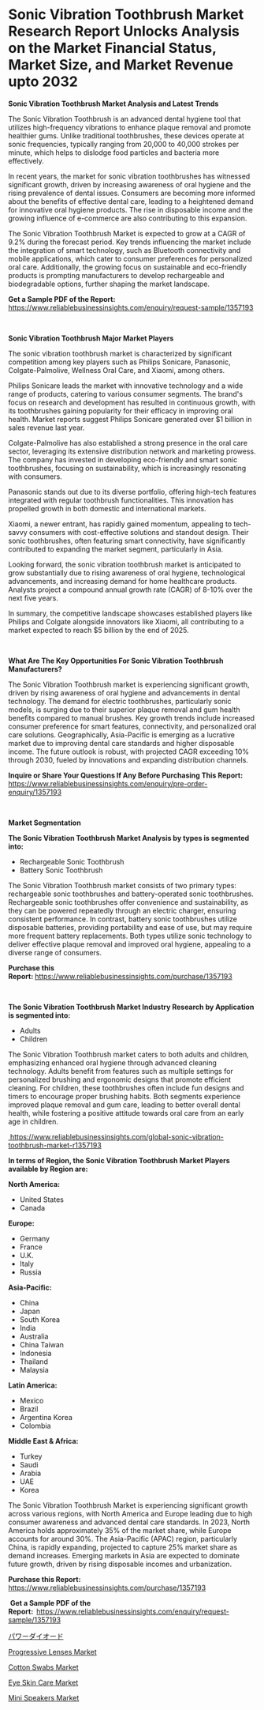 <p><h1>Sonic Vibration Toothbrush Market Research Report Unlocks Analysis on the Market Financial Status, Market Size, and Market Revenue upto 2032</h1></p><p><strong>Sonic Vibration Toothbrush Market Analysis and Latest Trends</strong></p>
<p><p>The Sonic Vibration Toothbrush is an advanced dental hygiene tool that utilizes high-frequency vibrations to enhance plaque removal and promote healthier gums. Unlike traditional toothbrushes, these devices operate at sonic frequencies, typically ranging from 20,000 to 40,000 strokes per minute, which helps to dislodge food particles and bacteria more effectively. </p><p>In recent years, the market for sonic vibration toothbrushes has witnessed significant growth, driven by increasing awareness of oral hygiene and the rising prevalence of dental issues. Consumers are becoming more informed about the benefits of effective dental care, leading to a heightened demand for innovative oral hygiene products. The rise in disposable income and the growing influence of e-commerce are also contributing to this expansion.</p><p>The Sonic Vibration Toothbrush Market is expected to grow at a CAGR of 9.2% during the forecast period. Key trends influencing the market include the integration of smart technology, such as Bluetooth connectivity and mobile applications, which cater to consumer preferences for personalized oral care. Additionally, the growing focus on sustainable and eco-friendly products is prompting manufacturers to develop rechargeable and biodegradable options, further shaping the market landscape.</p></p>
<p><strong>Get a Sample PDF of the Report:&nbsp;</strong> <a href="https://www.reliablebusinessinsights.com/enquiry/request-sample/1357193?utm_campaign=101&utm_medium=2&utm_source=Github&utm_content=ia&utm_term=04042025&utm_id=sonic-vibration-toothbrush">https://www.reliablebusinessinsights.com/enquiry/request-sample/1357193</a></p>
<p>&nbsp;</p>
<p><strong>Sonic Vibration Toothbrush Major Market Players</strong></p>
<p><p>The sonic vibration toothbrush market is characterized by significant competition among key players such as Philips Sonicare, Panasonic, Colgate-Palmolive, Wellness Oral Care, and Xiaomi, among others. </p><p>Philips Sonicare leads the market with innovative technology and a wide range of products, catering to various consumer segments. The brand's focus on research and development has resulted in continuous growth, with its toothbrushes gaining popularity for their efficacy in improving oral health. Market reports suggest Philips Sonicare generated over $1 billion in sales revenue last year.</p><p>Colgate-Palmolive has also established a strong presence in the oral care sector, leveraging its extensive distribution network and marketing prowess. The company has invested in developing eco-friendly and smart sonic toothbrushes, focusing on sustainability, which is increasingly resonating with consumers.</p><p>Panasonic stands out due to its diverse portfolio, offering high-tech features integrated with regular toothbrush functionalities. This innovation has propelled growth in both domestic and international markets.</p><p>Xiaomi, a newer entrant, has rapidly gained momentum, appealing to tech-savvy consumers with cost-effective solutions and standout design. Their sonic toothbrushes, often featuring smart connectivity, have significantly contributed to expanding the market segment, particularly in Asia.</p><p>Looking forward, the sonic vibration toothbrush market is anticipated to grow substantially due to rising awareness of oral hygiene, technological advancements, and increasing demand for home healthcare products. Analysts project a compound annual growth rate (CAGR) of 8-10% over the next five years.</p><p>In summary, the competitive landscape showcases established players like Philips and Colgate alongside innovators like Xiaomi, all contributing to a market expected to reach $5 billion by the end of 2025.</p></p>
<p>&nbsp;</p>
<p><strong>What Are The Key Opportunities For Sonic Vibration Toothbrush Manufacturers?</strong></p>
<p><p>The Sonic Vibration Toothbrush market is experiencing significant growth, driven by rising awareness of oral hygiene and advancements in dental technology. The demand for electric toothbrushes, particularly sonic models, is surging due to their superior plaque removal and gum health benefits compared to manual brushes. Key growth trends include increased consumer preference for smart features, connectivity, and personalized oral care solutions. Geographically, Asia-Pacific is emerging as a lucrative market due to improving dental care standards and higher disposable income. The future outlook is robust, with projected CAGR exceeding 10% through 2030, fueled by innovations and expanding distribution channels.</p></p>
<p><strong>Inquire or Share Your Questions If Any Before Purchasing This Report:</strong> <a href="https://www.reliablebusinessinsights.com/enquiry/pre-order-enquiry/1357193?utm_campaign=101&utm_medium=2&utm_source=Github&utm_content=ia&utm_term=04042025&utm_id=sonic-vibration-toothbrush">https://www.reliablebusinessinsights.com/enquiry/pre-order-enquiry/1357193</a></p>
<p>&nbsp;</p>
<p><strong>Market Segmentation</strong></p>
<p><strong>The Sonic Vibration Toothbrush Market Analysis by types is segmented into:</strong></p>
<p><ul><li>Rechargeable Sonic Toothbrush</li><li>Battery Sonic Toothbrush</li></ul></p>
<p><p>The Sonic Vibration Toothbrush market consists of two primary types: rechargeable sonic toothbrushes and battery-operated sonic toothbrushes. Rechargeable sonic toothbrushes offer convenience and sustainability, as they can be powered repeatedly through an electric charger, ensuring consistent performance. In contrast, battery sonic toothbrushes utilize disposable batteries, providing portability and ease of use, but may require more frequent battery replacements. Both types utilize sonic technology to deliver effective plaque removal and improved oral hygiene, appealing to a diverse range of consumers.</p></p>
<p><strong>Purchase this Report:&nbsp;</strong><a href="https://www.reliablebusinessinsights.com/purchase/1357193?utm_campaign=101&utm_medium=2&utm_source=Github&utm_content=ia&utm_term=04042025&utm_id=sonic-vibration-toothbrush">https://www.reliablebusinessinsights.com/purchase/1357193</a></p>
<p>&nbsp;</p>
<p><strong>The Sonic Vibration Toothbrush Market Industry Research by Application is segmented into:</strong></p>
<p><ul><li>Adults</li><li>Children</li></ul></p>
<p><p>The Sonic Vibration Toothbrush market caters to both adults and children, emphasizing enhanced oral hygiene through advanced cleaning technology. Adults benefit from features such as multiple settings for personalized brushing and ergonomic designs that promote efficient cleaning. For children, these toothbrushes often include fun designs and timers to encourage proper brushing habits. Both segments experience improved plaque removal and gum care, leading to better overall dental health, while fostering a positive attitude towards oral care from an early age in children.</p></p>
<p><a href="https://www.reliablebusinessinsights.com/global-sonic-vibration-toothbrush-market-r1357193?utm_campaign=101&utm_medium=2&utm_source=Github&utm_content=ia&utm_term=04042025&utm_id=sonic-vibration-toothbrush">&nbsp;https://www.reliablebusinessinsights.com/global-sonic-vibration-toothbrush-market-r1357193</a></p>
<p><strong>In terms of Region, the Sonic Vibration Toothbrush Market Players available by Region are:</strong></p>
<p>
    <p> <strong> North America: </strong>
        <ul>
            <li>United States</li>
            <li>Canada</li>
        </ul>
        </p> 
    <p> <strong> Europe: </strong>
        <ul>
            <li>Germany</li>
            <li>France</li>
            <li>U.K.</li>
            <li>Italy</li>
            <li>Russia</li>
        </ul>
        </p> 
    <p> <strong> Asia-Pacific: </strong>
        <ul>
            <li>China</li>
            <li>Japan</li>
            <li>South Korea</li>
            <li>India</li>
            <li>Australia</li>
            <li>China Taiwan</li>
            <li>Indonesia</li>
            <li>Thailand</li>
            <li>Malaysia</li>
        </ul>
        </p> 
    <p> <strong> Latin America: </strong>
        <ul>
            <li>Mexico</li>
            <li>Brazil</li>
            <li>Argentina Korea</li>
            <li>Colombia</li>
        </ul>
        </p> 
    <p> <strong> Middle East & Africa: </strong>
        <ul>
            <li>Turkey</li>
            <li>Saudi</li>
            <li>Arabia</li>
            <li>UAE</li>
            <li>Korea</li>
        </ul>
    </p>
    </p>
<p><p>The Sonic Vibration Toothbrush Market is experiencing significant growth across various regions, with North America and Europe leading due to high consumer awareness and advanced dental care standards. In 2023, North America holds approximately 35% of the market share, while Europe accounts for around 30%. The Asia-Pacific (APAC) region, particularly China, is rapidly expanding, projected to capture 25% market share as demand increases. Emerging markets in Asia are expected to dominate future growth, driven by rising disposable incomes and urbanization.</p></p>
<p><strong>Purchase this Report: </strong><a href="https://www.reliablebusinessinsights.com/purchase/1357193?utm_campaign=101&utm_medium=2&utm_source=Github&utm_content=ia&utm_term=04042025&utm_id=sonic-vibration-toothbrush">https://www.reliablebusinessinsights.com/purchase/1357193</a></p>
<p>&nbsp;<strong>Get a Sample PDF of the Report:&nbsp;&nbsp;</strong><a href="https://www.reliablebusinessinsights.com/enquiry/request-sample/1357193?utm_campaign=101&utm_medium=2&utm_source=Github&utm_content=ia&utm_term=04042025&utm_id=sonic-vibration-toothbrush">https://www.reliablebusinessinsights.com/enquiry/request-sample/1357193</a></p>
<p><strong></strong></p>
<p><p><a href="https://github.com/lababdou/Market-Research-Report-List-7/blob/main/738655051703.md?utm_campaign=101&utm_medium=2&utm_source=Github&utm_content=ia&utm_term=04042025&utm_id=sonic-vibration-toothbrush">パワーダイオード</a></p><p><a href="https://github.com/buseknoden2b/Market-Research-Report-List-1/blob/main/progressive-lenses-market.md?utm_campaign=101&utm_medium=2&utm_source=Github&utm_content=ia&utm_term=04042025&utm_id=sonic-vibration-toothbrush">Progressive Lenses Market</a></p><p><a href="https://github.com/shimweummul/Market-Research-Report-List-1/blob/main/cotton-swabs-market.md?utm_campaign=101&utm_medium=2&utm_source=Github&utm_content=ia&utm_term=04042025&utm_id=sonic-vibration-toothbrush">Cotton Swabs Market</a></p><p><a href="https://github.com/sternymkere4/Market-Research-Report-List-1/blob/main/eye-skin-care-market.md?utm_campaign=101&utm_medium=2&utm_source=Github&utm_content=ia&utm_term=04042025&utm_id=sonic-vibration-toothbrush">Eye Skin Care Market</a></p><p><a href="https://github.com/bauldlimle6h/Market-Research-Report-List-1/blob/main/mini-speakers-market.md?utm_campaign=101&utm_medium=2&utm_source=Github&utm_content=ia&utm_term=04042025&utm_id=sonic-vibration-toothbrush">Mini Speakers Market</a></p></p>